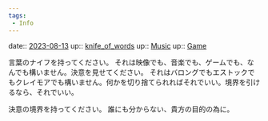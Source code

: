 ```yaml
---
tags:
 - Info
---
```


date:: [2023-08-13](/Daily_Note/2023-08-13.md)
up:: [knife_of_words](Bar/Novel/Nacaria/KOW.md)
up:: [Music](Bar/Novel/Topics/Music.md)
up:: [Game](Bar/Novel/Topics/Game.md)

言葉のナイフを持ってください。
それは映像でも、音楽でも、ゲームでも、なんでも構いません。決意を見せてください。
それはバロングでもエストックでもクレイモアでも構いません。何かを切り捨てられればそれでいい。境界を引けるなら、それでいい。

決意の境界を持ってください。
誰にも分からない、貴方の目的の為に。